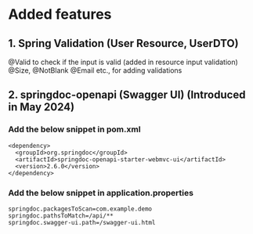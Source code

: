 # Added features

## 1. Spring Validation (User Resource, UserDTO)
@Valid to check if the input is valid (added in resource input validation)
<br />
@Size, @NotBlank @Email etc., for adding validations

## 2. springdoc-openapi (Swagger UI) (Introduced in May 2024)
### Add the below snippet in pom.xml
```
<dependency> 
  <groupId>org.springdoc</groupId> 
  <artifactId>springdoc-openapi-starter-webmvc-ui</artifactId> 
  <version>2.6.0</version> 
</dependency>
```
### Add the below snippet in application.properties
```
springdoc.packagesToScan=com.example.demo
springdoc.pathsToMatch=/api/**
springdoc.swagger-ui.path=/swagger-ui.html
```

